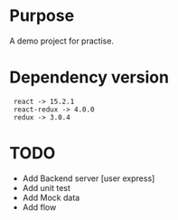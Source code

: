 # Purpose
A demo project for practise.

# Dependency version
     react -> 15.2.1
     react-redux -> 4.0.0
     redux -> 3.0.4

# TODO
* Add Backend server [user express]
* Add unit test
* Add Mock data
* Add flow 



